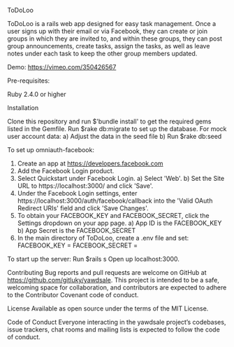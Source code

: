 ToDoLoo

ToDoLoo is a rails web app designed for easy task management. Once a user signs up with their email or via Facebook, they can create or join groups in which they are invited to, and within these groups, they can post group announcements, create tasks, assign the tasks, as well as leave notes under each task to keep the other group members updated.

Demo: https://vimeo.com/350426567

Pre-requisites:

Ruby 2.4.0 or higher

Installation

Clone this repository and run $'bundle install' to get the required gems listed in the Gemfile.
Run $rake db:migrate to set up the database.
For mock user account data:
a) Adjust the data in the seed file
b) Run $rake db:seed

To set up omniauth-facebook:
1) Create an app at https://developers.facebook.com
2) Add the Facebook Login product.
3) Select Quickstart under Facebook Login.
  a) Select 'Web'.
  b) Set the Site URL to https://localhost:3000/ and click 'Save'.
4) Under the Facebook Login settings, enter https://localhost:3000/auth/facebook/callback into the 'Valid OAuth Redirect URIs' field and click 'Save Changes'.
5) To obtain your FACEBOOK_KEY and FACEBOOK_SECRET, click the Settings dropdown on your app page.
  a) App ID is the FACEBOOK_KEY
  b) App Secret is the FACEBOOK_SECRET
5) In the main directory of ToDoLoo, create a .env file and set:
FACEBOOK_KEY = <App ID>
FACEBOOK_SECRET = <App Secret>

To start up the server:
Run $rails s
Open up localhost:3000.


Contributing Bug reports and pull requests are welcome on GitHub at https://github.com/gitluky/yawdsale. This project is intended to be a safe, welcoming space for collaboration, and contributors are expected to adhere to the Contributor Covenant code of conduct.

License Available as open source under the terms of the MIT License.

Code of Conduct Everyone interacting in the yawdsale project’s codebases, issue trackers, chat rooms and mailing lists is expected to follow the code of conduct.
